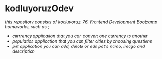 # kodluyoruzOdev

*this repository consists of kodluyoruz, 76. Frontend Development Bootcamp homeworks, such as ;*

- *currrency application that you can convert one currency to another*
- *population application that you can filter cities by choosing questions*
- *pet application you can add, delete or edit pet's name, image and description*

